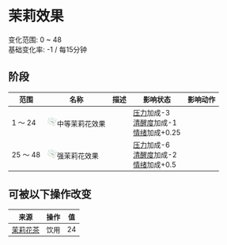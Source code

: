 # 茉莉效果  
>   
  
变化范围: 0 ~ 48  
基础变化率: -1 / 每15分钟  
## 阶段  
范围  |  名称  |  描述  |  影响状态  |  影响动作  
----  |  ----  |  ----  |  ----  |  ----  
1 ～ 24  |  <img decoding="async" src="Sprite/JasmineFlowers.png" href="a.md" style="max-width:20px;max-height:20px;">中等茉莉花效果  |    |  [压力](Stress.md)加成-3<br>[清醒度](Wakefulness.md)加成-1<br>[情绪](Morale.md)加成+0.25  |    
25 ～ 48  |  <img decoding="async" src="Sprite/JasmineFlowers.png" href="a.md" style="max-width:20px;max-height:20px;">强茉莉花效果  |    |  [压力](Stress.md)加成-6<br>[清醒度](Wakefulness.md)加成-2<br>[情绪](Morale.md)加成+0.5  |    
## 可被以下操作改变  
来源  |  操作  |  值  
----  |  ----  |  ----  
[茉莉花茶](LQ_JasmineTea.md)  |  饮用  |  24  
